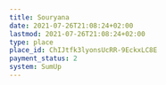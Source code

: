 ```yaml
---
title: Souryana
date: 2021-07-26T21:08:24+02:00
lastmod: 2021-07-26T21:08:24+02:00
type: place
place_id: ChIJtfk3lyonsUcRR-9EckxLC8E
payment_status: 2
system: SumUp
---
```

